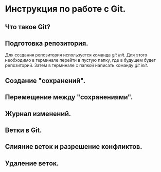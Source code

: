 # Инструкция по работе с Git.

## Что такое Git?

## Подготовка репозитория.

Для создания репозитория используется команда *git init*. Для этого необходимо в терминале перейти в пустую папку, где в будущем будет репозиторий. Затем в терминале с папкой написать команду *git init*. 

## Создание "сохранений".

## Перемещение между "сохранениями".

## Журнал изменений.

## Ветки в Git.

## Слияние веток и разрешение конфликтов.

## Удаление веток.